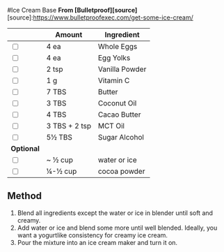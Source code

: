 #Ice Cream Base
**From [Bulletproof][source]**
[source]:https://www.bulletproofexec.com/get-some-ice-cream/

|                         | Amount        | Ingredient                      |
|-------------------------|---------------|---------------------------------|
| <input type="checkbox"> | 4 ea          | Whole Eggs                      |
| <input type="checkbox"> | 4 ea          | Egg Yolks                       |
| <input type="checkbox"> | 2 tsp         | Vanilla Powder                  |
| <input type="checkbox"> | 1 g           | Vitamin C                       |
| <input type="checkbox"> | 7 TBS         | Butter                          |
| <input type="checkbox"> | 3 TBS         | Coconut Oil                     |
| <input type="checkbox"> | 4 TBS         | Cacao Butter                    |
| <input type="checkbox"> | 3 TBS + 2 tsp | MCT Oil                         |
| <input type="checkbox"> | 5½ TBS        | Sugar Alcohol                   |
| **Optional**            |               |                                 |
| <input type="checkbox"> | ~ ½ cup       | water or ice                    |
| <input type="checkbox"> | ¼-½ cup       | cocoa powder                    |

## Method
1. Blend all ingredients except the water or ice in blender until soft and creamy.
2. Add water or ice and blend some more until well blended. Ideally, you want a yogurtlike consistency for creamy ice cream.
3. Pour the mixture into an ice cream maker and turn it on.
